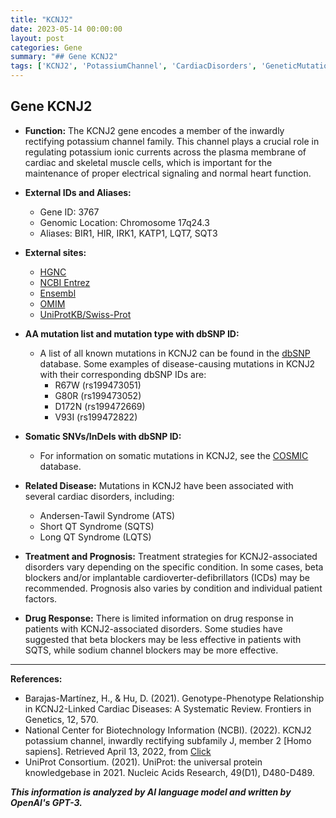 ```yaml
---
title: "KCNJ2"
date: 2023-05-14 00:00:00
layout: post
categories: Gene
summary: "## Gene KCNJ2"
tags: ['KCNJ2', 'PotassiumChannel', 'CardiacDisorders', 'GeneticMutations', 'TreatmentStrategies', 'Prognosis', 'DrugResponse', 'GeneticInformationAnalysis']
---
```


## Gene KCNJ2

- **Function:** The KCNJ2 gene encodes a member of the inwardly rectifying potassium channel family. This channel plays a crucial role in regulating potassium ionic currents across the plasma membrane of cardiac and skeletal muscle cells, which is important for the maintenance of proper electrical signaling and normal heart function.

- **External IDs and Aliases:**
    - Gene ID: 3767
    - Genomic Location: Chromosome 17q24.3
    - Aliases: BIR1, HIR, IRK1, KATP1, LQT7, SQT3
    
- **External sites:**
    - [HGNC](https://www.genenames.org/data/gene-symbol-report/#!/hgnc_id/HGNC:6281)
    - [NCBI Entrez](https://www.ncbi.nlm.nih.gov/gene/3767)
    - [Ensembl](https://www.ensembl.org/Homo_sapiens/Gene/Summary?g=ENSG00000150678;r=17:75960022-76019111)
    - [OMIM](https://www.omim.org/entry/600681)
    - [UniProtKB/Swiss-Prot](https://www.uniprot.org/uniprot/Q92805)

- **AA mutation list and mutation type with dbSNP ID:**
    - A list of all known mutations in KCNJ2 can be found in the [dbSNP](https://www.ncbi.nlm.nih.gov/snp/) database. Some examples of disease-causing mutations in KCNJ2 with their corresponding dbSNP IDs are:
        - R67W (rs199473051)
        - G80R (rs199473052)
        - D172N (rs199472669)
        - V93I (rs199472822)

- **Somatic SNVs/InDels with dbSNP ID:**
    - For information on somatic mutations in KCNJ2, see the [COSMIC](https://cancer.sanger.ac.uk/cosmic) database.

- **Related Disease:** Mutations in KCNJ2 have been associated with several cardiac disorders, including:
    - Andersen-Tawil Syndrome (ATS)
    - Short QT Syndrome (SQTS)
    - Long QT Syndrome (LQTS)
    
- **Treatment and Prognosis:** Treatment strategies for KCNJ2-associated disorders vary depending on the specific condition. In some cases, beta blockers and/or implantable cardioverter-defibrillators (ICDs) may be recommended. Prognosis also varies by condition and individual patient factors.

- **Drug Response:** There is limited information on drug response in patients with KCNJ2-associated disorders. Some studies have suggested that beta blockers may be less effective in patients with SQTS, while sodium channel blockers may be more effective.

---

**References:**

- Barajas-Martínez, H., & Hu, D. (2021). Genotype-Phenotype Relationship in KCNJ2-Linked Cardiac Diseases: A Systematic Review. Frontiers in Genetics, 12, 570.
- National Center for Biotechnology Information (NCBI). (2022). KCNJ2 potassium channel, inwardly rectifying subfamily J, member 2 [Homo sapiens]. Retrieved April 13, 2022, from [Click](https://www.ncbi.nlm.nih.gov/gene/3767)
- UniProt Consortium. (2021). UniProt: the universal protein knowledgebase in 2021. Nucleic Acids Research, 49(D1), D480-D489.

**_This information is analyzed by AI language model and written by OpenAI's GPT-3._**